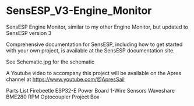 # SensESP_V3-Engine_Monitor
SensESP Engine Monitor, similar to my other Engine Monitor, but updated to SensESP version 3

Comprehensive documentation for SensESP, including how to get started with your own project, is available at the SensESP documentation site.

See Schematic.jpg for the schematic

A Youtube video to accompany this project will be available on the Apres channel at https://www.youtube.com/@ApresSail

Parts List
Firebeetle ESP32-E
Power Board
1-Wire Sensors
Waveshare BME280
RPM Optocoupler
Project Box
